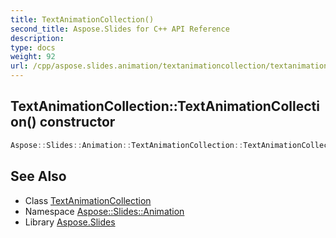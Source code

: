 ```yaml
---
title: TextAnimationCollection()
second_title: Aspose.Slides for C++ API Reference
description: 
type: docs
weight: 92
url: /cpp/aspose.slides.animation/textanimationcollection/textanimationcollection/
---
```

## TextAnimationCollection::TextAnimationCollection() constructor




```cpp
Aspose::Slides::Animation::TextAnimationCollection::TextAnimationCollection()
```

## See Also

* Class [TextAnimationCollection](./)
* Namespace [Aspose::Slides::Animation](../)
* Library [Aspose.Slides](../../)